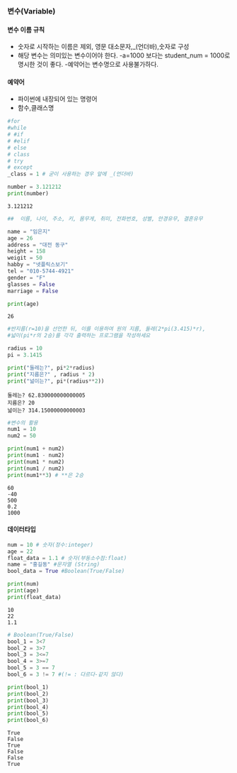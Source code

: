 ###  변수(Variable)

#### 변수 이름 규칙
- 숫자로 시작하는 이름은 제외, 영문 대소문자,_(언더바),숫자로 구성
- 해당 변수는 의미있는 변수이어야 한다.
-a=1000 보다는 student_num = 1000로 명시한 것이 좋다.
-예약어는 변수명으로 사용불가하다.

#### 예약어
- 파이썬에 내장되어 있는 명령어
- 함수,클래스명


```python
#for
#while
# #if
# #elif
# else
# class
# try
# except
_class = 1 # 굳이 사용하는 경우 앞에 _(언더바)
```


```python
number = 3.121212
print(number)

```

    3.121212
    


```python
##  이름, 나이, 주소, 키, 몸무게, 취미, 전화번호, 성별, 안경유무, 결혼유무

name = "임은지"
age = 26
address = "대전 동구"
height = 158
weigit = 50
habby = "넷플릭스보기"
tel = "010-5744-4921"
gender = "F"
glasses = False
marriage = False

print(age)
```

    26
    


```python
#반지름(r=10)을 선언한 뒤, 이를 이용하여 원의 지름, 둘레(2*pi(3.415)*r),
#넓이(pi*r의 2승)를 각각 출력하는 프로그램을 작성하세요

radius = 10
pi = 3.1415

print("둘레는?", pi*2*radius)
print("지름은?" , radius * 2)
print("넒이는?", pi*(radius**2)) 
```

    둘레는? 62.830000000000005
    지름은? 20
    넒이는? 314.15000000000003
    


```python
#변수의 활용
num1 = 10
num2 = 50

print(num1 + num2)
print(num1 - num2)
print(num1 * num2)
print(num1 / num2)
print(num1**3) # **은 2승

```

    60
    -40
    500
    0.2
    1000
    

#### 데이터타입


```python
num = 10 # 숫자(정수:integer)
age = 22
float_data = 1.1 # 숫자(부동소수점:float)
name = "홍길동" #문자열 (String)
bool_data = True #Boolean(True/False)

print(num)
print(age)
print(float_data)
```

    10
    22
    1.1
    


```python
# Boolean(True/False)
bool_1 = 3<7
bool_2 = 3>7
bool_3 = 3<=7
bool_4 = 3>=7
bool_5 = 3 == 7 
bool_6 = 3 != 7 #(!= : 다르다-같지 않다)

print(bool_1)
print(bool_2)
print(bool_3)
print(bool_4)
print(bool_5)
print(bool_6)
```

    True
    False
    True
    False
    False
    True
    

